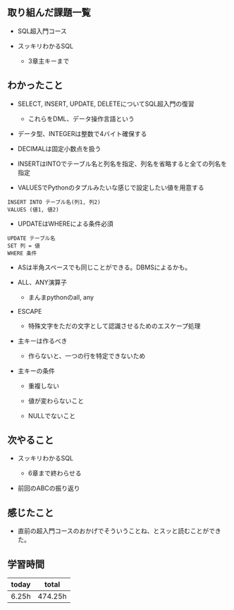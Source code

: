 

## 取り組んだ課題一覧

- SQL超入門コース

- スッキリわかるSQL

   - 3章主キーまで

## わかったこと

- SELECT, INSERT, UPDATE, DELETEについてSQL超入門の復習

   - これらをDML、データ操作言語という

- データ型、INTEGERは整数で4バイト確保する

- DECIMALは固定小数点を扱う

- INSERTはINTOでテーブル名と列名を指定、列名を省略すると全ての列名を指定

- VALUESでPythonのタプルみたいな感じで設定したい値を用意する

```plain
INSERT INTO テーブル名(列1, 列2)
VALUES (値1, 値2)
```

- UPDATEはWHEREによる条件必須

```plain
UPDATE テーブル名
SET 列 = 値
WHERE 条件
```

- ASは半角スペースでも同じことができる。DBMSによるかも。

- ALL、ANY演算子

   - まんまpythonのall, any

- ESCAPE

   - 特殊文字をただの文字として認識させるためのエスケープ処理

- 主キーは作るべき

   - 作らないと、一つの行を特定できないため

- 主キーの条件

   - 重複しない

   - 値が変わらないこと

   - NULLでないこと

## 次やること

- スッキリわかるSQL

   - 6章まで終わらせる

- 前回のABCの振り返り

## 感じたこと

- 直前の超入門コースのおかげでそういうことね、とスッと読むことができた。

## 学習時間

| today | total | 
|---|---|
| 6\.25h | 474\.25h | 


